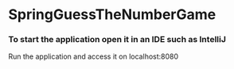 # SpringGuessTheNumberGame


### To start the application open it in an IDE such as IntelliJ

Run the application and access it on localhost:8080